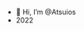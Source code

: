 - 👋 Hi, I’m @Atsuios
- 2022
<!---
Atsuios/Atsuios is a ✨ special ✨ repository because its `README.md` (this file) appears on your GitHub profile.
You can click the Preview link to take a look at your changes.
--->
